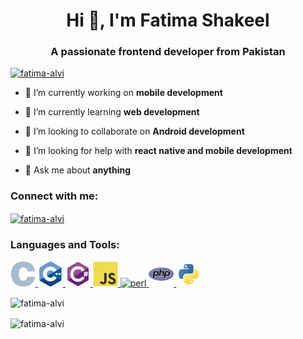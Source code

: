 <h1 align="center">Hi 👋, I'm Fatima Shakeel</h1>
<h3 align="center">A passionate frontend developer from Pakistan</h3>

<p align="left"> <a href="https://twitter.com/fatima-alvi" target="blank"><img src="https://img.shields.io/twitter/follow/fatima-alvi?logo=twitter&style=for-the-badge" alt="fatima-alvi" /></a> </p>

- 🔭 I’m currently working on **mobile development**

- 🌱 I’m currently learning **web development**

- 👯 I’m looking to collaborate on **Android development**

- 🤝 I’m looking for help with **react native and mobile development**

- 💬 Ask me about **anything**

<h3 align="left">Connect with me:</h3>
<p align="left">
<a href="https://twitter.com/fatima-alvi" target="blank"><img align="center" src="https://raw.githubusercontent.com/rahuldkjain/github-profile-readme-generator/master/src/images/icons/Social/twitter.svg" alt="fatima-alvi" height="30" width="40" /></a>
</p>

<h3 align="left">Languages and Tools:</h3>
<p align="left"> <a href="https://www.cprogramming.com/" target="_blank" rel="noreferrer"> <img src="https://raw.githubusercontent.com/devicons/devicon/master/icons/c/c-original.svg" alt="c" width="40" height="40"/> </a> <a href="https://www.w3schools.com/cpp/" target="_blank" rel="noreferrer"> <img src="https://raw.githubusercontent.com/devicons/devicon/master/icons/cplusplus/cplusplus-original.svg" alt="cplusplus" width="40" height="40"/> </a> <a href="https://www.w3schools.com/cs/" target="_blank" rel="noreferrer"> <img src="https://raw.githubusercontent.com/devicons/devicon/master/icons/csharp/csharp-original.svg" alt="csharp" width="40" height="40"/> </a> <a href="https://developer.mozilla.org/en-US/docs/Web/JavaScript" target="_blank" rel="noreferrer"> <img src="https://raw.githubusercontent.com/devicons/devicon/master/icons/javascript/javascript-original.svg" alt="javascript" width="40" height="40"/> </a> <a href="https://www.perl.org/" target="_blank" rel="noreferrer"> <img src="https://api.iconify.design/logos-perl.svg" alt="perl" width="40" height="40"/> </a> <a href="https://www.php.net" target="_blank" rel="noreferrer"> <img src="https://raw.githubusercontent.com/devicons/devicon/master/icons/php/php-original.svg" alt="php" width="40" height="40"/> </a> <a href="https://www.python.org" target="_blank" rel="noreferrer"> <img src="https://raw.githubusercontent.com/devicons/devicon/master/icons/python/python-original.svg" alt="python" width="40" height="40"/> </a> </p>

<p><img align="center" src="https://github-readme-stats.vercel.app/api/top-langs?username=fatima-alvi&show_icons=true&locale=en&layout=compact" alt="fatima-alvi" /></p>

<p><img align="center" src="https://github-readme-streak-stats.herokuapp.com/?user=fatima-alvi&" alt="fatima-alvi" /></p>
